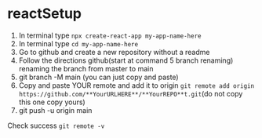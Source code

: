 # reactSetup


1. In terminal type `npx create-react-app my-app-name-here`
2. In terminal type `cd my-app-name-here`
3. Go to github and create a new repository without a readme
4. Follow the directions github(start at command 5 branch renaming)  renaming the branch from master to main
4. git branch -M main (you can just copy and paste)
5. Copy and paste YOUR remote and add it to origin `git remote add origin https://github.com/**YourURLHERE**/**YourREPO**t.git`(do not copy this one copy yours)
6. git push -u origin main


Check success
`git remote -v`
